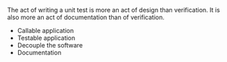 The act of writing a unit test is more an act of design than verification. It is also more an act of documentation than of verification.

- Callable application
- Testable application
- Decouple the software
- Documentation
